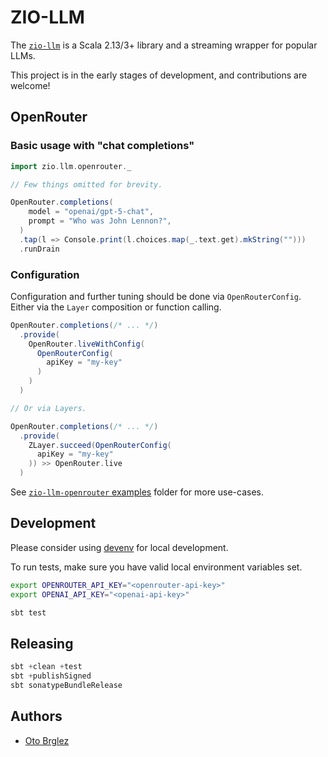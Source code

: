 # ZIO-LLM

The [`zio-llm`][zio-llm] is a Scala 2.13/3+ library and a streaming wrapper for popular LLMs.

This project is in the early stages of development, and contributions are welcome!

## OpenRouter

### Basic usage with "chat completions"

```scala
import zio.llm.openrouter._

// Few things omitted for brevity.

OpenRouter.completions(
    model = "openai/gpt-5-chat",
    prompt = "Who was John Lennon?",
  )
  .tap(l => Console.print(l.choices.map(_.text.get).mkString("")))
  .runDrain
```

### Configuration

Configuration and further tuning should be done via `OpenRouterConfig`. Either via the `Layer` composition or function
calling.

```scala
OpenRouter.completions(/* ... */)
  .provide(
    OpenRouter.liveWithConfig(
      OpenRouterConfig(
        apiKey = "my-key"
      )
    )
  )

// Or via Layers.

OpenRouter.completions(/* ... */)
  .provide(
    ZLayer.succeed(OpenRouterConfig(
      apiKey = "my-key"
    )) >> OpenRouter.live
  )
```

See [`zio-llm-openrouter` examples](zio-llm-openrouter/src/main/scala/zio/llm/openrouter/examples) folder for more
use-cases.

## Development

Please consider using [devenv](https://devenv.sh/) for local development.

To run tests, make sure you have valid local environment variables set.

```bash
export OPENROUTER_API_KEY="<openrouter-api-key>"
export OPENAI_API_KEY="<openai-api-key>"

sbt test
```

## Releasing

```sbt
sbt +clean +test
sbt +publishSigned
sbt sonatypeBundleRelease
```

## Authors

- [Oto Brglez](https://github.com/otobrglez)

[zio-llm]: https://github.com/otobrglez/zio-llm
